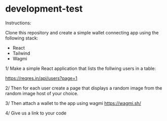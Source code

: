 # development-test

Instructions:

Clone this repository and create a simple wallet connecting app using the following stack:

- React
- Tailwind
- Wagmi

1/ Make a simple React application that lists the follwing users in a table:

https://reqres.in/api/users?page=1

2/ Then for each user create a page that displays a random image from the random image host of your choice. 

3/ Then attach a wallet to the app using wagmi https://wagmi.sh/

4/ Give us a link to your code
